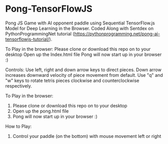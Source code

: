 # Pong-TensorFlowJS
Pong JS Game with AI opponent paddle using Sequential TensorFlow.js Model for Deep Learning in the Browser. Coded Along with Sentdex on PythonProgrammingNet tutorial (https://pythonprogramming.net/pong-ai-tensorflowjs-tutorial/).

To Play in the browser:
Please clone or download this repo on to your desktop
Open up the Index.html file
Pong will now start up in your browser :)

Controls:
Use left, right and down arrow keys to direct pieces. Down arrow increases downward velocity of piece movement from default.
Use "q" and "w" keys to rotate tetris pieces clockwise and counterclockwise respectively.

To Play in the browser:

1. Please clone or download this repo on to your desktop
2. Open up the pong.html file
3. Pong will now start up in your browser :)

How to Play:

1. Control your paddle (on the bottom) with mouse movement left or right
